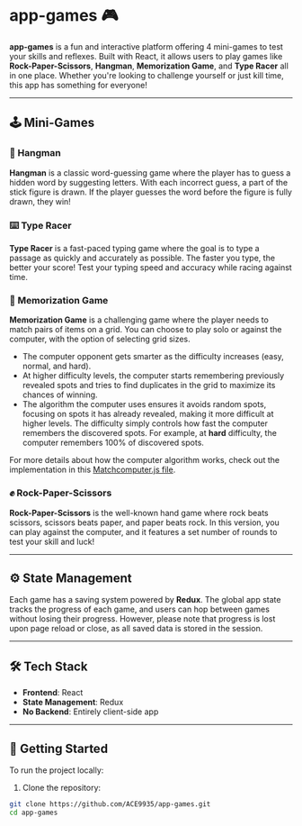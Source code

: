 # app-games 🎮

**app-games** is a fun and interactive platform offering 4 mini-games to test your skills and reflexes. Built with React, it allows users to play games like **Rock-Paper-Scissors**, **Hangman**, **Memorization Game**, and **Type Racer** all in one place. Whether you're looking to challenge yourself or just kill time, this app has something for everyone!

---

## 🕹️ Mini-Games

### 🧩 Hangman
**Hangman** is a classic word-guessing game where the player has to guess a hidden word by suggesting letters. With each incorrect guess, a part of the stick figure is drawn. If the player guesses the word before the figure is fully drawn, they win!

### ⌨️ Type Racer
**Type Racer** is a fast-paced typing game where the goal is to type a passage as quickly and accurately as possible. The faster you type, the better your score! Test your typing speed and accuracy while racing against time.

### 🧠 Memorization Game
**Memorization Game** is a challenging game where the player needs to match pairs of items on a grid. You can choose to play solo or against the computer, with the option of selecting grid sizes.
  - The computer opponent gets smarter as the difficulty increases (easy, normal, and hard). 
  - At higher difficulty levels, the computer starts remembering previously revealed spots and tries to find duplicates in the grid to maximize its chances of winning.
  - The algorithm the computer uses ensures it avoids random spots, focusing on spots it has already revealed, making it more difficult at higher levels. The difficulty simply controls how fast the computer remembers the discovered spots. For example, at **hard** difficulty, the computer remembers 100% of discovered spots.
  
  For more details about how the computer algorithm works, check out the implementation in this [Matchcomputer.js file](https://github.com/ACE9935/app-games/blob/master/src/app-state/Matchcomputer.js).

### ✊ Rock-Paper-Scissors
**Rock-Paper-Scissors** is the well-known hand game where rock beats scissors, scissors beats paper, and paper beats rock. In this version, you can play against the computer, and it features a set number of rounds to test your skill and luck!

---

## ⚙️ State Management
Each game has a saving system powered by **Redux**. The global app state tracks the progress of each game, and users can hop between games without losing their progress. However, please note that progress is lost upon page reload or close, as all saved data is stored in the session.

---

## 🛠 Tech Stack
- **Frontend**: React
- **State Management**: Redux
- **No Backend**: Entirely client-side app

---

## 🚀 Getting Started

To run the project locally:

1. Clone the repository:

```bash
git clone https://github.com/ACE9935/app-games.git
cd app-games
